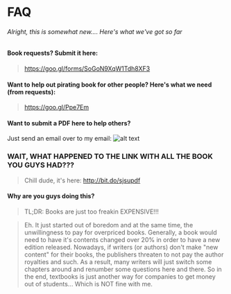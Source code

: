 # FAQ

###### Alright, this is somewhat new.... Here's what we've got so far

#### Book requests? Submit it here:   
> https://goo.gl/forms/SoGoN9XqW1Tdh8XF3

#### Want to help out pirating book for other people? Here's what we need (from requests):    
> https://goo.gl/Ppe7Em

#### Want to submit a PDF here to help others?   
Just send an email over to my email: ![alt text](https://github.com/wiiliam/SJSU-PDF-Project/raw/master/email-address-image.gif "My Email")


### WAIT, WHAT HAPPENED TO THE LINK WITH ALL THE BOOK YOU GUYS HAD???
> Chill dude, it's here: http://bit.do/sjsupdf


#### Why are you guys doing this?
> TL;DR: Books are just too freakin EXPENSIVE!!!
 
> Eh. It just started out of boredom and at the same time, the unwillingness
to pay for overpriced books. Generally, a book would need to have it's
contents changed over 20% in order to have a new edition released. Nowadays,
if writers (or authors) don't make "new content" for their books, the
publishers threaten to not pay the author royalties and such. As a result,
many writers will just switch some chapters around and renumber some
questions here and there. So in the end, textbooks is just another way for
companies to get money out of students... Which is NOT fine with me. 
